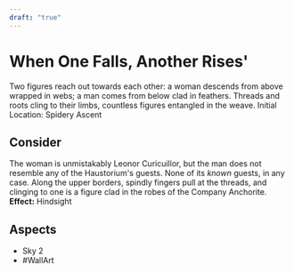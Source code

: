 ```yaml
---
draft: "true"
---
```

# When One Falls, Another Rises'
Two figures reach out towards each other: a woman descends from above wrapped in webs; a man comes from below clad in feathers. Threads and roots cling to their limbs, countless figures entangled in the weave.
Initial Location: Spidery Ascent
## Consider
The woman is unmistakably Leonor Curicuillor, but the man does not resemble any of the Haustorium's guests. None of its <i>known</i> guests, in any case. Along the upper borders, spindly fingers pull at the threads, and clinging to one is a figure clad in the robes of the Company Anchorite.
<br>**Effect:** Hindsight
## Aspects
- Sky 2
- #WallArt